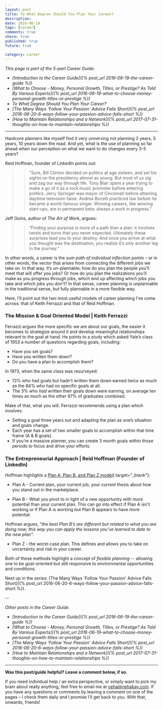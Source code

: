 ```yaml
---
layout: post
title: To What Degree Should You Plan Your Career?
description: 
date: 2016-06-19
tags: [career]
comments: true
share: true
published: true
future: true

category: career
---
```


_This page is part of the 5-part Career Guide._
* _[Introduction to the Career Guide]({% post_url 2016-06-19-the-career-guide %})_
* _[What to Choose - Money, Personal Growth, Titles, or Prestige? As Told By Various Experts]({% post_url 2016-06-19-what-to-choose-money-personal-growth-titles-or-prestige %})_
* _To What Degree Should You Plan Your Career?_
* _[The Many Ways 'Follow Your Passion' Advice Falls Short]({% post_url 2016-06-20-6-ways-follow-your-passion-advice-falls-short %})_
* _[How to Maintain Relationships and a Network]({% post_url 2017-07-31-thoughts-on-how-to-maintain-relationships %})_

----

Hardcore planners like myself find it very unnerving not planning 2 years, 5 years, 10 years down the road. And yet, what is the use of planning so far ahead when our perception on what we want to do changes every 3-5 years? 

Reid Hoffman, founder of LinkedIn points out: 

>  > "Sure, Bill Clinton decided on politics at age sixteen, and set his sights on the presidency almost as young. But most of us zig and zag our way through life. Tony Blair spent a year trying to make a go of it as a rock music promoter before entering politics. Jerry Springer was mayor of Cincinnati before attaining daytime television fame. Andrea Bocelli practiced law before he became a world-famous singer.  Winning careers, like winning start-ups, are in permanent beta: always a work in progress."

Jeff Goins, author of *The Art of Work*, argues:

> > “Finding your purpose is more of a path than a plan: it involves twists and turns that you never expected. Ultimately these surprises lead you to your destiny. And once you arrive at what you thought was the destination, you realize it’s only another leg in the journey.”

In other words, a career is the *sum path of individual inflection points* – or in other words, the vector that arises from connecting the different jobs we take on. In that way, it’s un-plannable; how do you plan the people you’ll meet that will offer you jobs? Or how do you plan the realizations you’ll make as you progress through jobs, which end up affecting which jobs you take and which jobs you don’t? In that sense, career planning is unplannable in the traditional sense, but fully plannable in a more flexible way. 

Here, I’ll point out the two most useful models of career planning I’ve come across: that of Keith Ferrazzi and that of Reid Hoffman. 

### The Mission & Goal Oriented Model | Keith Ferrazzi

Ferrazzi argues the more specific we are about our goals, the easier it becomes to strategize around it and develop meaningful relationships relevant to the goal at hand. He points to a study which asked Yale’s class of 1953 a number of questions regarding goals, including:

- Have you set goals?
- Have you written them down?
- Do you have a plan to accomplish them? 
 
In 1973, when the same class was resurveyed:
-	13% who had goals but hadn’t written them down earned *twice* as much as the 84% who had no specific goals at all. 
-	The 3% who *had* written their goals down were earning, on average ten times as much as the other 97% of graduates combined.

Make of that, what you will. Ferrazzi recommends using a plan which involves:
-	Setting a goal three years out and adapting the plan as one’s situation and goals change.
-	Each year has a set of two smaller goals to accomplish within that time frame (A & B goals).
-	If you’re a massive planner, you can create 3 month goals within those periods to focus and drive your efforts.

### The Entrepreneurial Approach | Reid Hoffman (Founder of LinkedIn)

Hoffman highlights a [Plan A, Plan B, and Plan Z model](https://www.linkedin.com/pulse/20121023063237-1213-flexibly-persistent-career-planning-it-s-not-about-the-color-of-your-parachute){:target="_blank"}: 

* Plan A - Current plan, your current job, your current thesis about how you stand out in the marketplace.

* Plan B - What you pivot to in light of a new opportunity with more potential than your current plan. This can go into effect if Plan A isn't working *or* if Plan A is working but Plan B appears to have more potential. 

Hoffman argues, _"the best Plan B’s are different but related to what you are doing now; this way you can apply the lessons you’ve learned to date to the new plan"._

* Plan Z - the worst-case plan. This defines and allows you to take on uncertainty and risk in your career. 

Both of these methods highlight a concept of *flexible planning* -- allowing one to be goal-oriented but still responsive to environmental opportunities and conditions. 

Next up in the series: [The Many Ways 'Follow Your Passion' Advice Falls Short]({% post_url 2016-06-20-6-ways-follow-your-passion-advice-falls-short %}).

--

_Other posts in the Career Guide._
* _[Introduction to the Career Guide]({% post_url 2016-06-19-the-career-guide %})_
* _[What to Choose - Money, Personal Growth, Titles, or Prestige? As Told By Various Experts]({% post_url 2016-06-19-what-to-choose-money-personal-growth-titles-or-prestige %})_
* _[The Many Ways 'Follow Your Passion' Advice Falls Short]({% post_url 2016-06-20-6-ways-follow-your-passion-advice-falls-short %})_
* _[How to Maintain Relationships and a Network]({% post_url 2017-07-31-thoughts-on-how-to-maintain-relationships %})_

----

__Was this post/guide helpful? Leave a comment below, if so.__

If you need individual help / an extra perspective, or simply want to pick my brain about really anything, feel free to email me at [neha@nehakay.com](mailto:neha@nehakay.com). If you have any questions or comments by leaving a comment on one of the pages – I check them daily and I promise I’ll get back to you. With that, onwards, friends!